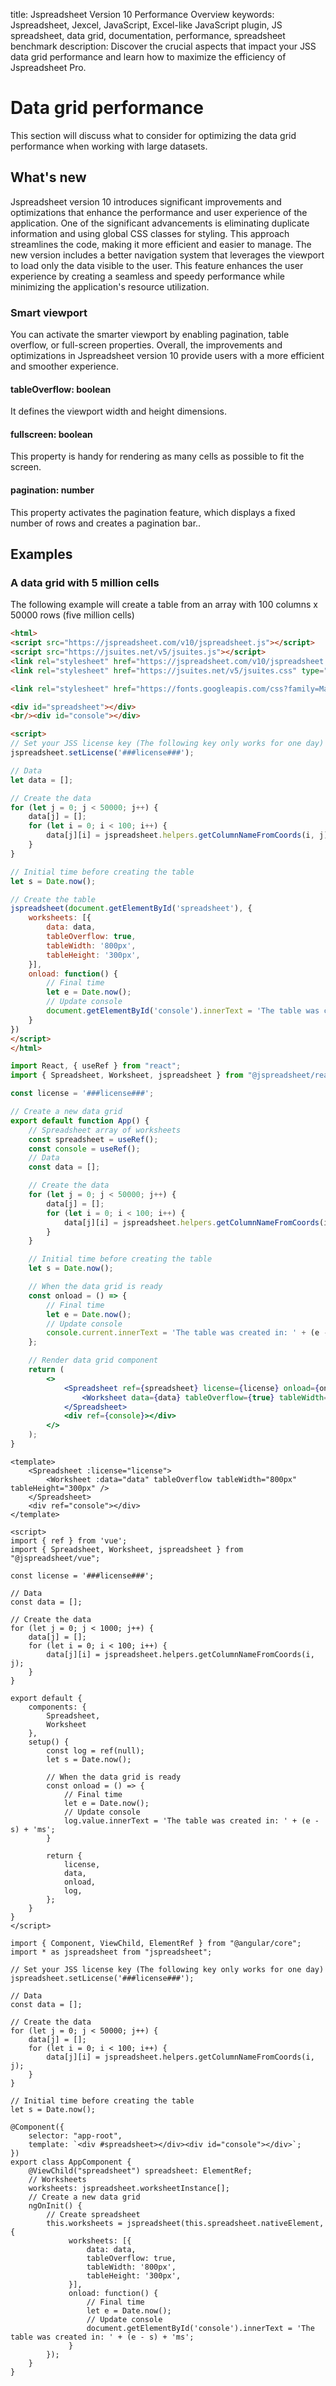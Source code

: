 title: Jspreadsheet Version 10 Performance Overview
keywords: Jspreadsheet, Jexcel, JavaScript, Excel-like JavaScript plugin, JS spreadsheet, data grid, documentation, performance, spreadsheet benchmark
description: Discover the crucial aspects that impact your JSS data grid performance and learn how to maximize the efficiency of Jspreadsheet Pro.

# Data grid performance

This section will discuss what to consider for optimizing the data grid performance when working with large datasets. 

## What's new

Jspreadsheet version 10 introduces significant improvements and optimizations that enhance the performance and user experience of the application. One of the significant advancements is eliminating duplicate information and using global CSS classes for styling. This approach streamlines the code, making it more efficient and easier to manage. The new version includes a better navigation system that leverages the viewport to load only the data visible to the user. This feature enhances the user experience by creating a seamless and speedy performance while minimizing the application's resource utilization.  

### Smart viewport

You can activate the smarter viewport by enabling pagination, table overflow, or full-screen properties. Overall, the improvements and optimizations in Jspreadsheet version 10 provide users with a more efficient and smoother experience. 

#### tableOverflow: boolean

It defines the viewport width and height dimensions. 

#### fullscreen: boolean

This property is handy for rendering as many cells as possible to fit the screen. 

#### pagination: number

This property activates the pagination feature, which displays a fixed number of rows and creates a pagination bar..  

## Examples

### A data grid with 5 million cells

The following example will create a table from an array with 100 columns x 50000 rows (five million cells) 

```html
<html>
<script src="https://jspreadsheet.com/v10/jspreadsheet.js"></script>
<script src="https://jsuites.net/v5/jsuites.js"></script>
<link rel="stylesheet" href="https://jspreadsheet.com/v10/jspreadsheet.css" type="text/css" />
<link rel="stylesheet" href="https://jsuites.net/v5/jsuites.css" type="text/css" />

<link rel="stylesheet" href="https://fonts.googleapis.com/css?family=Material+Icons" />

<div id="spreadsheet"></div>
<br/><div id="console"></div>

<script>
// Set your JSS license key (The following key only works for one day)
jspreadsheet.setLicense('###license###');

// Data
let data = [];

// Create the data
for (let j = 0; j < 50000; j++) {
    data[j] = [];
    for (let i = 0; i < 100; i++) {
        data[j][i] = jspreadsheet.helpers.getColumnNameFromCoords(i, j);
    }
}

// Initial time before creating the table
let s = Date.now();

// Create the table
jspreadsheet(document.getElementById('spreadsheet'), {
    worksheets: [{
        data: data,
        tableOverflow: true,
        tableWidth: '800px',
        tableHeight: '300px',
    }],
    onload: function() {
        // Final time 
        let e = Date.now();
        // Update console
        document.getElementById('console').innerText = 'The table was created in: ' + (e - s) + 'ms';
    }
})
</script>
</html>
```
```jsx
import React, { useRef } from "react";
import { Spreadsheet, Worksheet, jspreadsheet } from "@jspreadsheet/react";

const license = '###license###';

// Create a new data grid
export default function App() {
    // Spreadsheet array of worksheets
    const spreadsheet = useRef();
    const console = useRef();
    // Data
    const data = [];

    // Create the data
    for (let j = 0; j < 50000; j++) {
        data[j] = [];
        for (let i = 0; i < 100; i++) {
            data[j][i] = jspreadsheet.helpers.getColumnNameFromCoords(i, j);
        }
    }

    // Initial time before creating the table
    let s = Date.now();

    // When the data grid is ready
    const onload = () => {
        // Final time
        let e = Date.now();
        // Update console
        console.current.innerText = 'The table was created in: ' + (e - s) + 'ms';
    };

    // Render data grid component
    return (
        <>
            <Spreadsheet ref={spreadsheet} license={license} onload={onload}>
                <Worksheet data={data} tableOverflow={true} tableWidth="800px" tableHeight="300px" />
            </Spreadsheet>
            <div ref={console}></div>
        </>
    );
}
```
```vue
<template>
    <Spreadsheet :license="license">
        <Worksheet :data="data" tableOverflow tableWidth="800px" tableHeight="300px" />
    </Spreadsheet>
    <div ref="console"></div>
</template>

<script>
import { ref } from 'vue';
import { Spreadsheet, Worksheet, jspreadsheet } from "@jspreadsheet/vue";

const license = '###license###';

// Data
const data = [];

// Create the data
for (let j = 0; j < 1000; j++) {
    data[j] = [];
    for (let i = 0; i < 100; i++) {
        data[j][i] = jspreadsheet.helpers.getColumnNameFromCoords(i, j);
    }
}

export default {
    components: {
        Spreadsheet,
        Worksheet
    },
    setup() {
        const log = ref(null);
        let s = Date.now();

        // When the data grid is ready
        const onload = () => {
            // Final time
            let e = Date.now();
            // Update console
            log.value.innerText = 'The table was created in: ' + (e - s) + 'ms';
        }

        return {
            license,
            data,
            onload,
            log,
        };
    }
}
</script>
```
```angularjs
import { Component, ViewChild, ElementRef } from "@angular/core";
import * as jspreadsheet from "jspreadsheet";

// Set your JSS license key (The following key only works for one day)
jspreadsheet.setLicense('###license###');

// Data
const data = [];

// Create the data
for (let j = 0; j < 50000; j++) {
    data[j] = [];
    for (let i = 0; i < 100; i++) {
        data[j][i] = jspreadsheet.helpers.getColumnNameFromCoords(i, j);
    }
}

// Initial time before creating the table
let s = Date.now();

@Component({
    selector: "app-root",
    template: `<div #spreadsheet></div><div id="console"></div>`;
})
export class AppComponent {
    @ViewChild("spreadsheet") spreadsheet: ElementRef;
    // Worksheets
    worksheets: jspreadsheet.worksheetInstance[];
    // Create a new data grid
    ngOnInit() {
        // Create spreadsheet
        this.worksheets = jspreadsheet(this.spreadsheet.nativeElement, {
             worksheets: [{
                 data: data,
                 tableOverflow: true,
                 tableWidth: '800px',
                 tableHeight: '300px',
             }],
             onload: function() {
                 // Final time
                 let e = Date.now();
                 // Update console
                 document.getElementById('console').innerText = 'The table was created in: ' + (e - s) + 'ms';
             }
        });
    }
}
```
 
